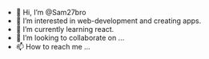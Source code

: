 - 👋 Hi, I’m @Sam27bro
- 👀 I’m interested in web-development and creating apps.
- 🌱 I’m currently learning react.
- 💞️ I’m looking to collaborate on ...
- 📫 How to reach me ...

<!---
Sam27bro/Sam27bro is a ✨ special ✨ repository because its `README.md` (this file) appears on your GitHub profile.
You can click the Preview link to take a look at your changes.
--->
